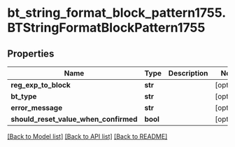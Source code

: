 # bt_string_format_block_pattern1755.BTStringFormatBlockPattern1755

## Properties
Name | Type | Description | Notes
------------ | ------------- | ------------- | -------------
**reg_exp_to_block** | **str** |  | [optional] 
**bt_type** | **str** |  | [optional] 
**error_message** | **str** |  | [optional] 
**should_reset_value_when_confirmed** | **bool** |  | [optional] 

[[Back to Model list]](../README.md#documentation-for-models) [[Back to API list]](../README.md#documentation-for-api-endpoints) [[Back to README]](../README.md)


